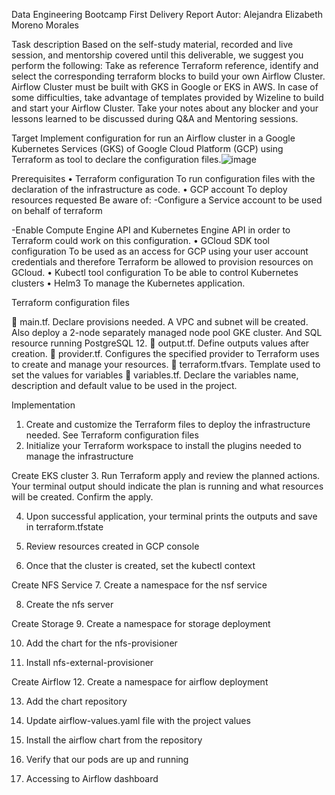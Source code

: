 Data Engineering Bootcamp
First Delivery Report
Autor: Alejandra Elizabeth Moreno Morales

Task description
Based on the self-study material, recorded and live session, and mentorship covered until this deliverable, we suggest you perform the following:
Take as reference Terraform reference, identify and select the corresponding terraform blocks to build your own Airflow Cluster.
Airflow Cluster must be built with GKS in Google or EKS in AWS.
In case of some difficulties, take advantage of templates provided by Wizeline to build and start your Airflow Cluster.
Take your notes about any blocker and your lessons learned to be discussed during Q&A and Mentoring sessions.

Target
Implement configuration for run an Airflow cluster in a Google Kubernetes Services (GKS) of Google Cloud Platform (GCP) using Terraform as tool to declare the configuration files.![image](https://user-images.githubusercontent.com/91718364/141061600-a104a1a1-e10a-4988-a66a-43f2695af909.png)


Prerequisites
•	Terraform configuration
To run configuration files with the declaration of the infrastructure as code.
•	GCP account
To deploy resources requested
Be aware of:
-Configure a Service account to be used on behalf of terraform 
 
-Enable Compute Engine API and Kubernetes Engine API in order to Terraform could work on this configuration. 
•	GCloud SDK tool configuration
To be used as an access for GCP using your user account credentials and therefore Terraform be allowed to provision resources on GCloud.
•	Kubectl tool configuration
To be able to control Kubernetes clusters
•	Helm3
To manage the Kubernetes application.

Terraform configuration files

	main.tf. Declare provisions needed. A VPC and subnet will be created. Also deploy a 2-node separately managed node pool GKE cluster. And SQL resource running PostgreSQL 12.
	output.tf. Define outputs values after creation.
	provider.tf. Configures the specified provider to Terraform uses to create and manage your resources.
	terraform.tfvars. Template used to set the values for variables
	variables.tf. Declare the variables name, description and default value to be used in the project.

Implementation
1.	Create and customize the Terraform files to deploy the infrastructure needed. See Terraform configuration files
2.	Initialize your Terraform workspace to install the plugins needed to manage the infrastructure
 


Create EKS cluster
3.	Run Terraform apply and review the planned actions. Your terminal output should indicate the plan is running and what resources will be created. Confirm the apply.
 
4.	Upon successful application, your terminal prints the outputs and save in terraform.tfstate
 
5.	Review resources created in GCP console
 
 
 
 
6.	Once that the cluster is created, set the kubectl context
 
Create NFS Service
7.	Create a namespace for the nsf service
 




8.	Create the nfs server





Create Storage
9.	Create a namespace for storage deployment

10.	Add the chart for the nfs-provisioner

11.	Install nfs-external-provisioner

Create Airflow
12.	Create a namespace for airflow deployment
 
13.	Add the chart repository















14.	Update airflow-values.yaml file with the project values
 














15.	 Install the airflow chart from the repository

16.	Verify that our pods are up and running








17.	Accessing to Airflow dashboard
